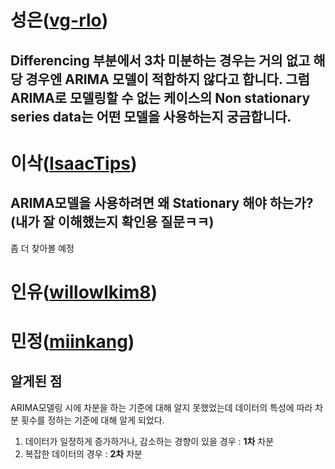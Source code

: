 # 성은([vg-rlo](https://github.com/vg-rlo))
## Differencing 부분에서 3차 미분하는 경우는 거의 없고 해당 경우엔 ARIMA 모델이 적합하지 않다고 합니다. 그럼 ARIMA로 모델링할 수 없는 케이스의 Non stationary series data는 어떤 모델을 사용하는지 궁금합니다.

# 이삭([IsaacTips](https://github.com/IsaacTips))

## ARIMA모델을 사용하려면 왜 Stationary 해야 하는가?(내가 잘 이해했는지 확인용 질문ㅋㅋ)

좀 더 찾아볼 예정

# 인유([willowlkim8](https://github.com/willowkim8))
# 민정([miinkang](https://github.com/miinkang))
## 알게된 점
ARIMA모델링 시에 차분을 하는 기준에 대해 알지 못했었는데 데이터의 특성에 따라 차분 횟수를 정하는 기준에 대해 알게 되었다. 
1. 데이터가 일정하게 증가하거나, 감소하는 경향이 있을 경우 : **1차** 차분
2. 복잡한 데이터의 경우 : **2차** 차분   


